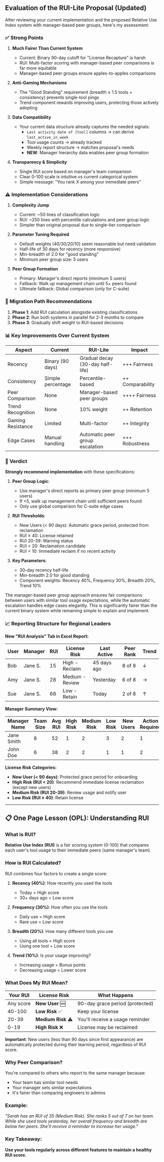## Evaluation of the RUI-Lite Proposal (Updated)

After reviewing your current implementation and the proposed Relative Use Index system with manager-based peer groups, here's my assessment:

### ✅ **Strong Points**

1. **Much Fairer Than Current System**
   - Current: Binary 90-day cutoff for "License Recapture" is harsh
   - RUI: Multi-factor scoring with manager-based peer comparisons is far more equitable
   - Manager-based peer groups ensure apples-to-apples comparisons

2. **Anti-Gaming Mechanisms**
   - The "Good Standing" requirement (breadth ≥ 1.5 tools + consistency) prevents single-tool pings
   - Trend component rewards improving users, protecting those actively adopting

3. **Data Compatibility**
   - Your current data structure already captures the needed signals:
     - `Last activity date of [tool]` columns → can derive `last_active_in_week`
     - Tool usage counts → already tracked
     - Weekly report structure → matches proposal's needs
     - **NEW**: Manager hierarchy data enables peer group formation

4. **Transparency & Simplicity**
   - Single RUI score based on manager's team comparison
   - Clear 0-100 scale is intuitive vs current categorical system
   - Simple message: "You rank X among your immediate peers"

### ⚠️ **Implementation Considerations**

1. **Complexity Jump**
   - Current: ~50 lines of classification logic
   - RUI: ~250 lines with percentile calculations and peer group logic
   - Simpler than original proposal due to single-tier comparison

2. **Parameter Tuning Required**
   - Default weights (40/30/20/10) seem reasonable but need validation
   - Half-life of 30 days for recency (more responsive)
   - Min-breadth of 2.0 for "good standing"
   - Minimum peer group size: 5 users

3. **Peer Group Formation**
   - Primary: Manager's direct reports (minimum 5 users)
   - Fallback: Walk up management chain until 5+ peers found
   - Ultimate fallback: Global comparison (only for C-suite)

### 🔄 **Migration Path Recommendations**

1. **Phase 1**: Add RUI calculation alongside existing classifications
2. **Phase 2**: Run both systems in parallel for 2-3 months to compare
3. **Phase 3**: Gradually shift weight to RUI-based decisions

### 📊 **Key Improvements Over Current System**

| Aspect | Current | RUI-Lite | Impact |
|--------|---------|----------|--------|
| Recency | Binary (90 days) | Gradual decay (30-day half-life) | +++ Fairness |
| Consistency | Simple percentage | Percentile-based | ++ Comparability |
| Peer Comparison | None | Manager-based peer groups | ++++ Fairness |
| Trend Recognition | None | 10% weight | ++ Retention |
| Gaming Resistance | Limited | Multi-factor | ++ Integrity |
| Edge Cases | Manual handling | Automatic peer group escalation | +++ Robustness |

### 🎯 **Verdict**

**Strongly recommend implementation** with these specifications:

1. **Peer Group Logic**:
   - Use manager's direct reports as primary peer group (minimum 5 users)
   - If <5, walk up management chain until sufficient peers found
   - Only use global comparison for C-suite edge cases

2. **RUI Thresholds**:
   - New Users (< 90 days): Automatic grace period, protected from reclamation
   - RUI ≥ 40: License retained
   - RUI 20-39: Warning status
   - RUI < 20: Reclamation candidate
   - RUI < 10: Immediate reclaim if no recent activity

3. **Key Parameters**:
   - 30-day recency half-life
   - Min-breadth 2.0 for good standing
   - Component weights: Recency 40%, Frequency 30%, Breadth 20%, Trend 10%

The manager-based peer group approach ensures fair comparisons between users with similar tool usage expectations, while the automatic escalation handles edge cases elegantly. This is significantly fairer than the current binary system while remaining simple to explain and implement.

### 📈 **Reporting Structure for Regional Leaders**

**New "RUI Analysis" Tab in Excel Report:**

| User | Manager | RUI | License Risk | Last Active | Peer Rank | Trend |
|------|---------|-----|--------------|-------------|-----------|-------|
| Bob | Jane S. | 15 | High - Reclaim | 45 days ago | 8 of 8 | ↓ |
| Amy | Jane S. | 28 | Medium - Review | Yesterday | 6 of 8 | → |
| Sue | Jane S. | 68 | Low - Retain | Today | 2 of 8 | ↑ |

**Manager Summary View:**

| Manager Name | Team Size | Avg RUI | High Risk | Medium Risk | Low Risk | New Users | Action Required |
|--------------|-----------|---------|-----------|-------------|----------|-----------|-----------------|
| Jane Smith | 8 | 52 | 1 | 2 | 3 | 2 | 1 |
| John Doe | 6 | 38 | 2 | 2 | 1 | 1 | 2 |

**License Risk Categories:**
- **New User (< 90 days)**: Protected grace period for onboarding
- **High Risk (RUI < 20)**: Recommend immediate license reclamation (except new users)
- **Medium Risk (RUI 20-39)**: Review usage and notify user
- **Low Risk (RUI ≥ 40)**: Retain license

---

## 📋 **One Page Lesson (OPL): Understanding RUI**

### What is RUI?
**Relative Use Index (RUI)** is a fair scoring system (0-100) that compares each user's tool usage to their immediate peers (same manager's team).

### How is RUI Calculated?
RUI combines four factors to create a single score:

1. **Recency (40%)**: How recently you used the tools
   - Today = High score
   - 30+ days ago = Low score

2. **Frequency (30%)**: How often you use the tools
   - Daily use = High score
   - Rare use = Low score

3. **Breadth (20%)**: How many different tools you use
   - Using all tools = High score
   - Using one tool = Low score

4. **Trend (10%)**: Is your usage improving?
   - Increasing usage = Bonus points
   - Decreasing usage = Lower score

### What Does My RUI Mean?

| Your RUI | License Risk | What Happens |
|----------|--------------|--------------|
| Any score | **New User** 🆕 | 90-day grace period (protected) |
| 40-100 | **Low Risk** ✅ | Keep your license |
| 20-39 | **Medium Risk** ⚠️ | You'll receive a usage reminder |
| 0-19 | **High Risk** ❌ | License may be reclaimed |

**Important**: New users (less than 90 days since first appearance) are automatically protected during their learning period, regardless of RUI score.

### Why Peer Comparison?
You're compared to others who report to the same manager because:
- Your team has similar tool needs
- Your manager sets similar expectations
- It's fairer than comparing engineers to admins

### Example:
*"Sarah has an RUI of 35 (Medium Risk). She ranks 5 out of 7 on her team. While she used tools yesterday, her overall frequency and breadth are below her peers. She'll receive a reminder to increase her usage."*

### Key Takeaway:
**Use your tools regularly across different features to maintain a healthy RUI score.**